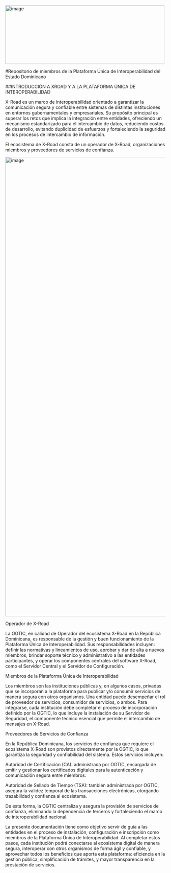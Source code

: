 <img width="500" height="184" alt="image" src="https://github.com/user-attachments/assets/a66fd358-e45a-4eda-8763-e2e4cf027cc9" />

#Repositorio de miembros de la Plataforma Única de Interoperabilidad del Estado Dominicano

##INTRODUCCIÓN A XROAD Y A LA PLATAFORMA ÚNICA DE INTEROPERABILIDAD

X-Road es un marco de interoperabilidad orientado a garantizar la comunicación segura y confiable entre sistemas de distintas instituciones en entornos gubernamentales y empresariales. Su propósito principal es superar los retos que implica la integración entre entidades, ofreciendo un mecanismo estandarizado para el intercambio de datos, reduciendo costos de desarrollo, evitando duplicidad de esfuerzos y fortaleciendo la seguridad en los procesos de intercambio de información.

El ecosistema de X-Road consta de un operador de X-Road, organizaciones miembros y proveedores de servicios de confianza.

<img width="2464" height="1438" alt="image" src="https://github.com/user-attachments/assets/1ff2b2de-789e-4107-929d-7e5ba9cb868e" />


Operador de X-Road

La OGTIC, en calidad de Operador del ecosistema X-Road en la República Dominicana, es responsable de la gestión y buen funcionamiento de la Plataforma Única de Interoperabilidad. Sus responsabilidades incluyen: definir las normativas y lineamientos de uso, aprobar y dar de alta a nuevos miembros, brindar soporte técnico y administrativo a las entidades participantes, y operar los componentes centrales del software X-Road, como el Servidor Central y el Servidor de Configuración.

Miembros de la Plataforma Única de Interoperabilidad

Los miembros son las instituciones públicas y, en algunos casos, privadas que se incorporan a la plataforma para publicar y/o consumir servicios de manera segura con otros organismos. Una entidad puede desempeñar el rol de proveedor de servicios, consumidor de servicios, o ambos. Para integrarse, cada institución debe completar el proceso de incorporación definido por la OGTIC, lo que incluye la instalación de su Servidor de Seguridad, el componente técnico esencial que permite el intercambio de mensajes en X-Road.

Proveedores de Servicios de Confianza

En la República Dominicana, los servicios de confianza que requiere el ecosistema X-Road son provistos directamente por la OGTIC, lo que garantiza la seguridad y confiabilidad del sistema. Estos servicios incluyen:

Autoridad de Certificación (CA): administrada por OGTIC, encargada de emitir y gestionar los certificados digitales para la autenticación y comunicación segura entre miembros.

Autoridad de Sellado de Tiempo (TSA): también administrada por OGTIC, asegura la validez temporal de las transacciones electrónicas, otorgando trazabilidad y confianza al ecosistema.

De esta forma, la OGTIC centraliza y asegura la provisión de servicios de confianza, eliminando la dependencia de terceros y fortaleciendo el marco de interoperabilidad nacional.

La presente documentación tiene como objetivo servir de guía a las entidades en el proceso de instalación, configuración e inscripción como miembros de la Plataforma Única de Interoperabilidad. Al completar estos pasos, cada institución podrá conectarse al ecosistema digital de manera segura, interoperar con otros organismos de forma ágil y confiable, y aprovechar todos los beneficios que aporta esta plataforma: eficiencia en la gestión pública, simplificación de trámites, y mayor transparencia en la prestación de servicios.
